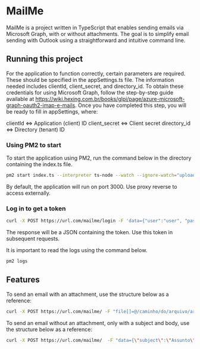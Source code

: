# MailMe

MailMe is a project written in TypeScript that enables sending emails via Microsoft Graph, with or without attachments. The goal is to simplify email sending with Outlook using a straightforward and intuitive command line.

## Running this project

For the application to function correctly, certain parameters are required. These should be specified in the appSettings.ts file. The information needed includes clientId, client_secret, and directory_id. To obtain these credentials for using Microsoft Graph, follow the step-by-step guide available at https://wiki.hexing.com.br/books/glpi/page/azure-microsoft-graph-oauth2-imap-e-mails. Once you have completed this step, you will be ready to fill in appSettings, where:

clientId <=> Application (client) ID
client_secret <=> Client secret
directory_id <=> Directory (tenant) ID

### Using PM2 to start

To start the application using PM2, run the command below in the directory containing the index.ts file.

```bash
pm2 start index.ts --interpreter ts-node --watch --ignore-watch="uploads teste_de_envio"
```

By default, the application will run on port 3000. Use proxy reverse to access externally.

### Log in to get a token

```bash
curl -X POST https://url.com/mailme/login -F 'data={"user":"user", "password" :"password"}'
```

The response will be a JSON containing the token. Use this token in subsequent requests.

It is important to read the logs using the command below.

```bash
pm2 logs
```

## Features

To send an email with an attachment, use the structure below as a reference:

```bash
curl -X POST https://url.com/mailme/ -F "file[]=@/caminho/do/arquivo/arquivo_1.txt" -F "file[]=@/caminho/do/arquivo/arquivo_2.txt"  -F "data={\"subject\":\"Assunto\",\"body\":\"Corpo da mensagem\",\"sendto\":\"username@domain.com\"}" -H "authorization: token"
```

To send an email without an attachment, only with a subject and body, use the structure below as a reference:

```bash
curl -X POST https://url.com/mailme/  -F "data={\"subject\":\"Assunto\",\"body\":\"Corpo da mensagem\",\"sendto\":\"username@domain.com\"}"   -H "authorization: token"
```
